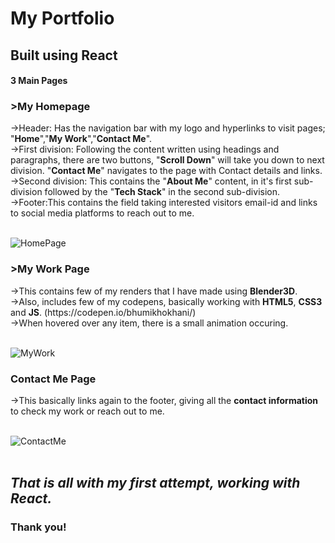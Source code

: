 <h1>My Portfolio</h1>
<h2>Built using React</h2>

<h4>3 Main Pages</h4>

<h3>>My Homepage</h3>
->Header: Has the navigation bar with my logo and hyperlinks to visit pages; "<b>Home</b>","<b>My Work</b>","<b>Contact Me</b>".<br>
  ->First division: Following the content written using headings and paragraphs, there are two buttons, "<b>Scroll Down</b>" will take you down  to next division. "<b>Contact Me</b>" navigates to the page with Contact details and links.<br>
  ->Second division: This contains the "<b>About Me</b>" content, in it's first sub-division followed by the "<b>Tech Stack</b>" in the second sub-division. <br>
  ->Footer:This contains the field taking interested visitors email-id and links to social media platforms to reach out to me.<br><br>
 
![HomePage](https://user-images.githubusercontent.com/40931657/121128348-e29be480-c848-11eb-9cd7-513e0d610a02.png)


<h3>>My Work Page</h3>
 ->This contains few of my renders that I have made using <b>Blender3D</b>. <br>
 ->Also, includes few of my codepens, basically working with <b>HTML5</b>, <b>CSS3</b> and <b>JS</b>. (https://codepen.io/bhumikhokhani/) <br>
 ->When hovered over any item, there is a small animation occuring.<br><br>
 
![MyWork](https://user-images.githubusercontent.com/40931657/121128380-edef1000-c848-11eb-9561-92ed1221981a.png)

  <h3>Contact Me Page</h3>
  ->This basically links again to the footer, giving all the <b>contact information</b> to check my work or reach out to me.<br><br> 

![ContactMe](https://user-images.githubusercontent.com/40931657/121128342-e16ab780-c848-11eb-9668-9be37961644d.png)
<br><br>
<h2><i>That is all with my first attempt, working with React.</i></h2>
<h3>Thank you!</h3>


